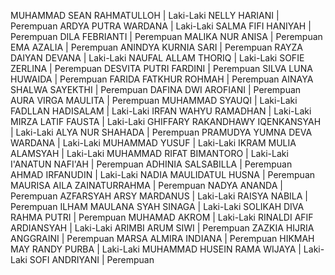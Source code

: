 MUHAMMAD SEAN RAHMATULLOH | Laki-Laki
NELLY HARIANI | Perempuan
ARDYA PUTRA WARDANA | Laki-Laki
SALMA FIFI HANIYAH | Perempuan
DILA FEBRIANTI | Perempuan
MALIKA NUR ANISA | Perempuan
EMA AZALIA | Perempuan
ANINDYA KURNIA SARI | Perempuan
RAYZA DAIYAN DEVANA | Laki-Laki
NAUFAL ALLAM THORIQ | Laki-Laki
SOFIE ZERLINA | Perempuan
DESVITA PUTRI FARDINI | Perempuan
SILVA LUNA HUWAIDA | Perempuan
FARIDA FATKHUR ROHMAH | Perempuan
AINAYA SHALWA SAYEKTHI | Perempuan
DAFINA DWI AROFIANI | Perempuan
AURA VIRGA MAULITA | Perempuan
MUHAMMAD SYAUQI | Laki-Laki
FADLLAN HADISALAM | Laki-Laki
IRFAN WAHYU RAMADHAN | Laki-Laki
MIRZA LATIF FAUSTA | Laki-Laki
GHIFFARY RAKANDHAWY IQENKANSYAH  | Laki-Laki
ALYA NUR SHAHADA | Perempuan
PRAMUDYA YUMNA DEVA WARDANA | Laki-Laki
MUHAMMAD YUSUF | Laki-Laki
IKRAM MULIA ALAMSYAH | Laki-Laki
MUHAMMAD RIFAT BIMANTORO | Laki-Laki
I'ANATUN NAFI'AH | Perempuan
ADHINIA SALSABILLA | Perempuan
AHMAD IRFANUDIN | Laki-Laki
NADIA MAULIDATUL HUSNA | Perempuan
MAURISA AILA ZAINATURRAHMA | Perempuan
NADYA ANANDA | Perempuan
AZFARSYAH ARSY MARDANUS | Laki-Laki
RAISYA NABILA | Perempuan
ILHAM MAULANA SYAH SINAGA | Laki-Laki
SOLIKAH DIVA RAHMA PUTRI | Perempuan
MUHAMAD AKROM | Laki-Laki
RINALDI AFIF ARDIANSYAH | Laki-Laki
ARIMBI ARUM SIWI | Perempuan
ZAZKIA HIJRIA ANGGRAINI | Perempuan
MARSA ALMIRA INDIANA | Perempuan
HIKMAH MAY RANDY PURBA | Laki-Laki
MUHAMMAD HUSEIN RAMA WIJAYA | Laki-Laki
SOFI ANDRIYANI | Perempuan
